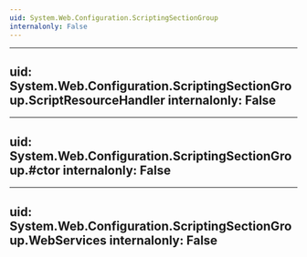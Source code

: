 ```yaml
---
uid: System.Web.Configuration.ScriptingSectionGroup
internalonly: False
---
```


---
uid: System.Web.Configuration.ScriptingSectionGroup.ScriptResourceHandler
internalonly: False
---

---
uid: System.Web.Configuration.ScriptingSectionGroup.#ctor
internalonly: False
---

---
uid: System.Web.Configuration.ScriptingSectionGroup.WebServices
internalonly: False
---
